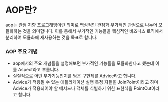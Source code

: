 # AOP란?

aop는 관점 지향 프로그래밍이란 의미로 핵심적인 관점과 부가적인 관점으로 나누어 모듈화하는 것을 의미합니다. 이를 통해서 부가적인 기능들을 핵심적인 비즈니스 로직에서 분리하여 모듈화해 재사용하는 것을 목표로 합니다.

### AOP 주요 개념

- aop에서의 주요 개념들을 설명해보면 부가적인 기능들을 모듈화한다고 했는데 이를 Aspect라고 부릅니다.
- 실질적으로 어떤 부가기능인지를 담은 구현체를 Advice라고 합니다.
- Advice가 적용될 수 있는 애플리케이션 실행 특정 지들을 JoinPoint이라고 하며 Advice가 적용되어야 할 메서드나 객체를 식별하기 위한 표현식을 PointCut이라고 합니다.
